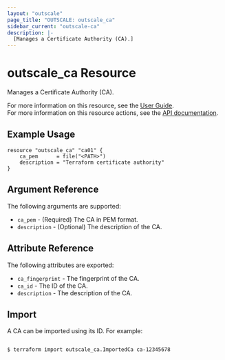 ```yaml
---
layout: "outscale"
page_title: "OUTSCALE: outscale_ca"
sidebar_current: "outscale-ca"
description: |-
  [Manages a Certificate Authority (CA).]
---
```


# outscale_ca Resource

Manages a Certificate Authority (CA).

For more information on this resource, see the [User Guide](https://docs.outscale.com/en/userguide/About-API-Access-Rules.html).  
For more information on this resource actions, see the [API documentation](https://docs.outscale.com/api#3ds-outscale-api-ca).

## Example Usage

```hcl
resource "outscale_ca" "ca01" {
    ca_pem      = file("<PATH>")
    description = "Terraform certificate authority"
}
```

## Argument Reference

The following arguments are supported:

* `ca_pem` - (Required) The CA in PEM format.
* `description` - (Optional) The description of the CA.

## Attribute Reference

The following attributes are exported:

* `ca_fingerprint` - The fingerprint of the CA.
* `ca_id` - The ID of the CA.
* `description` - The description of the CA.

## Import

A CA can be imported using its ID. For example:

```console

$ terraform import outscale_ca.ImportedCa ca-12345678

```